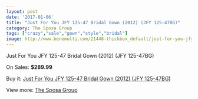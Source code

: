 ```yaml
---
layout: post
date: '2017-01-06'
title: "Just For You JFY 125-47 Bridal Gown (2012) (JFY 125-47BG)"
category: The Sposa Group
tags: ["crazy","sale","gown","style","bridal"]
image: http://www.benemulti.com/21448-thickbox_default/just-for-you-jfy-125-47-bridal-gown-2012-jfy-125-47bg.jpg
---
```

Just For You JFY 125-47 Bridal Gown (2012) (JFY 125-47BG)

On Sales: **$289.99**
<a href="https://www.benemulti.com/en/the-sposa-group/8035-just-for-you-jfy-125-47-bridal-gown-2012-jfy-125-47bg.html"><amp-img layout="responsive" width="600" height="600" src="//www.benemulti.com/21448-thickbox_default/just-for-you-jfy-125-47-bridal-gown-2012-jfy-125-47bg.jpg" alt="Just For You JFY 125-47 Bridal Gown (2012) (JFY 125-47BG) 0" /></a>
<a href="https://www.benemulti.com/en/the-sposa-group/8035-just-for-you-jfy-125-47-bridal-gown-2012-jfy-125-47bg.html"><amp-img layout="responsive" width="600" height="600" src="//www.benemulti.com/21449-thickbox_default/just-for-you-jfy-125-47-bridal-gown-2012-jfy-125-47bg.jpg" alt="Just For You JFY 125-47 Bridal Gown (2012) (JFY 125-47BG) 1" /></a>

Buy it: [Just For You JFY 125-47 Bridal Gown (2012) (JFY 125-47BG)](https://www.benemulti.com/en/the-sposa-group/8035-just-for-you-jfy-125-47-bridal-gown-2012-jfy-125-47bg.html "Just For You JFY 125-47 Bridal Gown (2012) (JFY 125-47BG)")

View more: [The Sposa Group](https://www.benemulti.com/en/66-the-sposa-group "The Sposa Group")